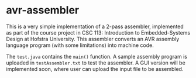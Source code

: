 # avr-assembler
This is a very simple implementation of a 2-pass assembler, implemented as part of the course project in CSC 113: Introduction to 
Embedded-Systems Design at Hofstra University. This assembler converts an AVR assembly language program (with some limitations)
into machine code.

The `test.java` contains the `main()` function. A sample assembly program is uploaded in `testAssembler.txt` to test the assembler. A GUI 
version will be implemented soon, where user can upload the input file to be assembled.
